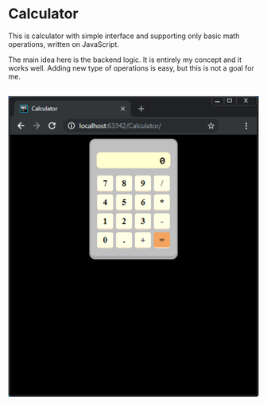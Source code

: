 # Calculator

 This is calculator with simple interface and supporting only basic math operations, written on JavaScript.
 
The main idea here is the backend logic. It is entirely my concept and it works well. Adding new type of operations is easy, but this is not a goal for me.

<br>
<img src="a.png">
